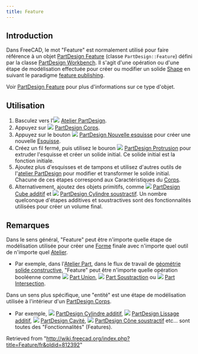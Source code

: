 ```yaml
---
title: Feature
---
```

## Introduction

Dans FreeCAD, le mot "Feature" est normalement utilisé pour faire référence à un objet [PartDesign Feature](/PartDesign_Feature/fr "PartDesign Feature/fr") (classe `PartDesign::Feature`) défini par la classe [PartDesign Workbench](/PartDesign_Workbench/fr "PartDesign Workbench/fr"). Il s'agit d'une opération ou d'une étape de modélisation effectuée pour créer ou modifier un solide [Shape](/Shape/fr "Shape/fr") en suivant le paradigme [feature publishing](/Feature_editing/fr "Feature editing/fr").

Voir [PartDesign Feature](/PartDesign_Feature/fr "PartDesign Feature/fr") pour plus d'informations sur ce type d'objet.

## Utilisation

1. Basculez vers l'![](/images/Workbench_PartDesign.svg) [Atelier PartDesign](/PartDesign_Workbench/fr "PartDesign Workbench/fr").
2. Appuyez sur ![](/images/PartDesign_Body.svg) [PartDesign Corps](/PartDesign_Body/fr "PartDesign Body/fr").
3. Appuyez sur le bouton ![](/images/PartDesign_NewSketch.svg) [PartDesign Nouvelle esquisse](/PartDesign_NewSketch/fr "PartDesign NewSketch/fr") pour créer une nouvelle [Esquisse](/Sketch/fr "Sketch/fr").
4. Créez un fil fermé, puis utilisez le bouron ![](/images/PartDesign_Pad.svg) [PartDesign Protrusion](/PartDesign_Pad/fr "PartDesign Pad/fr") pour extruder l'esquisse et créer un solide initial. Ce solide initial est la fonction initiale.
5. Ajoutez plus d'esquisses et de tampons et utilisez d'autres outils de l'[atelier PartDesign](/PartDesign_Workbench/fr "PartDesign Workbench/fr") pour modifier et transformer le solide initial. Chacune de ces étapes correspond aux Caractéristiques du [Corps](/Body/fr "Body/fr").
6. Alternativement, ajoutez des objets primitifs, comme ![](/images/PartDesign_AdditiveBox.svg) [PartDesign Cube additif](/PartDesign_AdditiveBox/fr "PartDesign AdditiveBox/fr") et ![](/images/PartDesign_SubtractiveCylinder.svg) [PartDesign Cylindre soustractif](/PartDesign_SubtractiveCylinder/fr "PartDesign SubtractiveCylinder/fr"). Un nombre quelconque d'étapes additives et soustractives sont des fonctionnalités utilisées pour créer un volume final.

## Remarques

Dans le sens général, "Feature" peut être n'importe quelle étape de modélisation utilisée pour créer une [Forme](/Shape/fr "Shape/fr") finale avec n'importe quel outil de n'importe quel [Atelier](/Workbenches/fr "Workbenches/fr").

* Par exemple, dans l'[Atelier Part](/Part_Workbench/fr "Part Workbench/fr"), dans le flux de travail de [géométrie solide constructive](/Constructive_solid_geometry/fr "Constructive solid geometry/fr"), "Feature" peut être n'importe quelle opération booléenne comme ![](/images/Part_Fuse.svg) [Part Union](/Part_Fuse/fr "Part Fuse/fr"), ![](/images/Part_Cut.svg) [Part Soustraction](/Part_Cut/fr "Part Cut/fr") ou ![](/images/Part_Common.svg) [Part Intersection](/Part_Common/fr "Part Common/fr").

Dans un sens plus spécifique, une "entité" est une étape de modélisation utilisée à l'intérieur d'un [PartDesign Corps](/PartDesign_Body/fr "PartDesign Body/fr").

* Par exemple, ![](/images/PartDesign_AdditiveCylinder.svg) [PartDesign Cylindre additif](/PartDesign_AdditiveCylinder/fr "PartDesign AdditiveCylinder/fr"), ![](/images/PartDesign_AdditiveLoft.svg) [PartDesign Lissage additif](/PartDesign_AdditiveLoft/fr "PartDesign AdditiveLoft/fr"), ![](/images/PartDesign_Pocket.svg) [PartDesign Cavité](/PartDesign_Pocket/fr "PartDesign Pocket/fr"), ![](/images/PartDesign_SubtractiveCone.svg) [PartDesign Cône soustractif](/PartDesign_SubtractiveCone/fr "PartDesign SubtractiveCone/fr") etc... sont toutes des "Fonctionnalités" (Features).

Retrieved from "<http://wiki.freecad.org/index.php?title=Feature/fr&oldid=812392>"